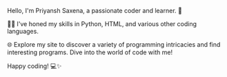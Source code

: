 Hello, I'm Priyansh Saxena, a passionate coder and learner. 🚀

👨‍💻 I've honed my skills in Python, HTML, and various other coding languages.

🌐 Explore my site to discover a variety of programming intricacies and find interesting programs. Dive into the world of code with me!

Happy coding! 💻✨
